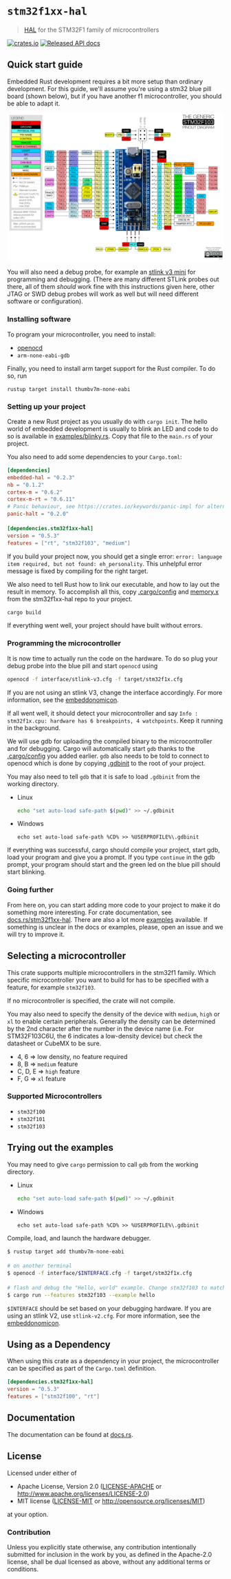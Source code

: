 # `stm32f1xx-hal`

> [HAL] for the STM32F1 family of microcontrollers

[HAL]: https://crates.io/crates/embedded-hal

[![crates.io](https://img.shields.io/crates/v/stm32f1xx-hal.svg)](https://crates.io/crates/stm32f1xx-hal)
[![Released API docs](https://docs.rs/stm32f1xx-hal/badge.svg)](https://docs.rs/stm32f1xx-hal)

## Quick start guide

Embedded Rust development requires a bit more setup than ordinary development.
For this guide, we'll assume you're using a stm32 blue pill board (shown
below), but if you have another f1 microcontroller, you should be able to adapt
it.

![blue pill pinout](BluePillPinout.jpg "opt title")

You will also need a debug probe, for example an [stlink v3
mini](https://www.st.com/en/development-tools/stlink-v3mini.html) for programming and debugging.
(There are many different STLink probes out there, all of them _should_ work fine with this instructions given here, other JTAG or SWD debug probes will work as well but will need different software or configuration).

### Installing software

To program your microcontroller, you need to install:
- [openocd](http://openocd.org/)
- `arm-none-eabi-gdb`

Finally, you need to install arm target support for the Rust compiler. To do
so, run
```
rustup target install thumbv7m-none-eabi
```


### Setting up your project

Create a new Rust project as you usually do with `cargo init`. The hello world
of embedded development is usually to blink an LED and code to do so is
available in [examples/blinky.rs](examples/blinky.rs). Copy that file to the
`main.rs` of your project.

You also need to add some dependencies to your `Cargo.toml`:

```toml
[dependencies]
embedded-hal = "0.2.3"
nb = "0.1.2"
cortex-m = "0.6.2"
cortex-m-rt = "0.6.11"
# Panic behaviour, see https://crates.io/keywords/panic-impl for alternatives
panic-halt = "0.2.0"

[dependencies.stm32f1xx-hal]
version = "0.5.3"
features = ["rt", "stm32f103", "medium"]
```

If you build your project now, you should get a single error: `error: language
item required, but not found: eh_personality`. This unhelpful error message 
is fixed by compiling for the right target.

We also need to tell Rust how to link our executable, and how to lay out the
result in memory. To accomplish all this, copy [.cargo/config](.cargo/config) and
[memory.x](memory.x) from the stm32f1xx-hal repo to your project.

```bash
cargo build
```

If everything went well, your project should have built without errors.


### Programming the microcontroller

It is now time to actually run the code on the hardware.  To do so plug your
debug probe into the blue pill and start `openocd` using
```bash
openocd -f interface/stlink-v3.cfg -f target/stm32f1x.cfg
```
If you are not using an stlink V3, change the interface accordingly. 
For more information, see the [embeddonomicon].

If all went well, it should detect your microcontroller and say `Info :
stm32f1x.cpu: hardware has 6 breakpoints, 4 watchpoints`. Keep it running in
the background.

We will use gdb for uploading the compiled binary to the microcontroller and
for debugging. Cargo will automatically start `gdb` thanks to the
[.cargo/config](.cargo/config) you added earlier. `gdb` also needs to be told
to connect to openocd which is done by copying [.gdbinit](.gdbinit) to the root
of your project.

You may also need to tell `gdb` that it is safe to load `.gdbinit` from the
working directory.
- Linux
  ```bash
  echo "set auto-load safe-path $(pwd)" >> ~/.gdbinit
  ```
- Windows
  ```batch
  echo set auto-load safe-path %CD% >> %USERPROFILE%\.gdbinit
  ```

If everything was successful, cargo should compile your project, start gdb,
load your program and give you a prompt. If you type `continue` in the gdb
prompt, your program should start and the green led on the blue pill should
start blinking.


### Going further

From here on, you can start adding more code to your project to make it do
something more interesting. For crate documentation, see
[docs.rs/stm32f1xx-hal](https://docs.rs/stm32f1xx-hal). There are also a lot
more [examples](examples) available. If something is unclear in the docs or
examples, please, open an issue and we will try to improve it.




## Selecting a microcontroller

This crate supports multiple microcontrollers in the
stm32f1 family. Which specific microcontroller you want to build for has to be
specified with a feature, for example `stm32f103`. 

If no microcontroller is specified, the crate will not compile.

You may also need to specify the density of the device with `medium`, `high` or `xl` 
to enable certain peripherals. Generally the density can be determined by the 2nd character 
after the number in the device name (i.e. For STM32F103C6U, the 6 indicates a low-density
device) but check the datasheet or CubeMX to be sure.
* 4, 6 => low density, no feature required
* 8, B => `medium` feature
* C, D, E => `high` feature
* F, G => `xl` feature

### Supported Microcontrollers

* `stm32f100`
* `stm32f101`
* `stm32f103`


## Trying out the examples

You may need to give `cargo` permission to call `gdb` from the working directory.
- Linux
  ```bash
  echo "set auto-load safe-path $(pwd)" >> ~/.gdbinit
  ```
- Windows
  ```batch
  echo set auto-load safe-path %CD% >> %USERPROFILE%\.gdbinit
  ```

Compile, load, and launch the hardware debugger.
```bash
$ rustup target add thumbv7m-none-eabi

# on another terminal
$ openocd -f interface/$INTERFACE.cfg -f target/stm32f1x.cfg

# flash and debug the "Hello, world" example. Change stm32f103 to match your hardware
$ cargo run --features stm32f103 --example hello
```

`$INTERFACE` should be set based on your debugging hardware. If you are using
an stlink V2, use `stlink-v2.cfg`. For more information, see the
[embeddonomicon].

[embeddonomicon]: https://rust-embedded.github.io/book/start/hardware.html



## Using as a Dependency

When using this crate as a dependency in your project, the microcontroller can 
be specified as part of the `Cargo.toml` definition.

```toml
[dependencies.stm32f1xx-hal]
version = "0.5.3"
features = ["stm32f100", "rt"]
```

## Documentation

The documentation can be found at [docs.rs](https://docs.rs/stm32f1xx-hal/).

## License

Licensed under either of

- Apache License, Version 2.0 ([LICENSE-APACHE](LICENSE-APACHE) or
  http://www.apache.org/licenses/LICENSE-2.0)
- MIT license ([LICENSE-MIT](LICENSE-MIT) or http://opensource.org/licenses/MIT)

at your option.

### Contribution

Unless you explicitly state otherwise, any contribution intentionally submitted
for inclusion in the work by you, as defined in the Apache-2.0 license, shall be
dual licensed as above, without any additional terms or conditions.
